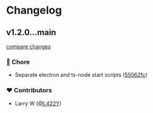 # Changelog


## v1.2.0...main

[compare changes](https://github.com/L422Y/AutoPostBot/compare/v1.2.0...main)

### 🏡 Chore

- Separate electron and ts-node start scripts ([55062fc](https://github.com/L422Y/AutoPostBot/commit/55062fc))

### ❤️ Contributors

- Larry W ([@L422Y](http://github.com/L422Y))
